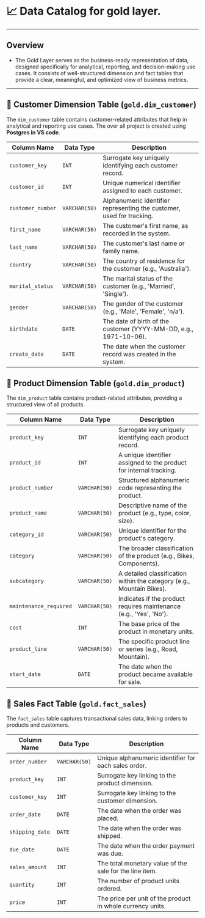 # 📈 Data Catalog for gold layer.

---

## Overview

- The Gold Layer serves as the business-ready representation of data, designed specifically for analytical, reporting, and decision-making use cases. It consists of well-structured dimension and fact tables that provide a clear, meaningful, and optimized view of business metrics.

---

## 📌 Customer Dimension Table (`gold.dim_customer`)

The `dim_customer` table contains customer-related attributes that help in analytical and reporting use cases. The over all project is created using **Postgres in VS code**.

| Column Name       | Data Type     | Description                                                           |
| ----------------- | ------------- | --------------------------------------------------------------------- |
| `customer_key`    | `INT`         | Surrogate key uniquely identifying each customer record.              |
| `customer_id`     | `INT`         | Unique numerical identifier assigned to each customer.                |
| `customer_number` | `VARCHAR(50)` | Alphanumeric identifier representing the customer, used for tracking. |
| `first_name`      | `VARCHAR(50)` | The customer's first name, as recorded in the system.                 |
| `last_name`       | `VARCHAR(50)` | The customer's last name or family name.                              |
| `country`         | `VARCHAR(50)` | The country of residence for the customer (e.g., 'Australia').        |
| `marital_status`  | `VARCHAR(50)` | The marital status of the customer (e.g., 'Married', 'Single').       |
| `gender`          | `VARCHAR(50)` | The gender of the customer (e.g., 'Male', 'Female', 'n/a').           |
| `birthdate`       | `DATE`        | The date of birth of the customer (YYYY-MM-DD, e.g., 1971-10-06).     |
| `create_date`     | `DATE`        | The date when the customer record was created in the system.          |

## 📌 Product Dimension Table (`gold.dim_product`)

The `dim_product` table contains product-related attributes, providing a structured view of all products.

| Column Name            | Data Type     | Description                                                           |
| ---------------------- | ------------- | --------------------------------------------------------------------- |
| `product_key`          | `INT`         | Surrogate key uniquely identifying each product record.               |
| `product_id`           | `INT`         | A unique identifier assigned to the product for internal tracking.    |
| `product_number`       | `VARCHAR(50)` | Structured alphanumeric code representing the product.                |
| `product_name`         | `VARCHAR(50)` | Descriptive name of the product (e.g., type, color, size).            |
| `category_id`          | `VARCHAR(50)` | Unique identifier for the product's category.                         |
| `category`             | `VARCHAR(50)` | The broader classification of the product (e.g., Bikes, Components).  |
| `subcategory`          | `VARCHAR(50)` | A detailed classification within the category (e.g., Mountain Bikes). |
| `maintenance_required` | `VARCHAR(50)` | Indicates if the product requires maintenance (e.g., 'Yes', 'No').    |
| `cost`                 | `INT`         | The base price of the product in monetary units.                      |
| `product_line`         | `VARCHAR(50)` | The specific product line or series (e.g., Road, Mountain).           |
| `start_date`           | `DATE`        | The date when the product became available for sale.                  |

## 📌 Sales Fact Table (`gold.fact_sales`)

The `fact_sales` table captures transactional sales data, linking orders to products and customers.

| Column Name     | Data Type     | Description                                                |
| --------------- | ------------- | ---------------------------------------------------------- |
| `order_number`  | `VARCHAR(50)` | Unique alphanumeric identifier for each sales order.       |
| `product_key`   | `INT`         | Surrogate key linking to the product dimension.            |
| `customer_key`  | `INT`         | Surrogate key linking to the customer dimension.           |
| `order_date`    | `DATE`        | The date when the order was placed.                        |
| `shipping_date` | `DATE`        | The date when the order was shipped.                       |
| `due_date`      | `DATE`        | The date when the order payment was due.                   |
| `sales_amount`  | `INT`         | The total monetary value of the sale for the line item.    |
| `quantity`      | `INT`         | The number of product units ordered.                       |
| `price`         | `INT`         | The price per unit of the product in whole currency units. |
